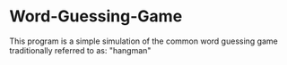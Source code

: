 # Word-Guessing-Game
This program is a simple simulation of the common word guessing game traditionally referred to as: "hangman"
